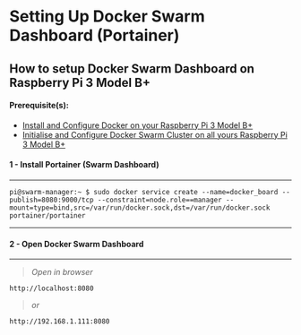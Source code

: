 # Setting Up Docker Swarm Dashboard (Portainer)

## How to setup Docker Swarm Dashboard on Raspberry Pi 3 Model B+

#### Prerequisite(s):
- [Install and Configure Docker on your Raspberry Pi 3 Model B+](./11-setting-up-docker.md)
- [Initialise and Configure Docker Swarm Cluster on all yours Raspberry Pi 3 Model B+](./13-setting-up-docker-swarm-cluster.md)

#### 1 - Install Portainer (Swarm Dashboard)
----

```console
pi@swarm-manager:~ $ sudo docker service create --name=docker_board --publish=8080:9000/tcp --constraint=node.role==manager --mount=type=bind,src=/var/run/docker.sock,dst=/var/run/docker.sock portainer/portainer
```
---
#### 2 - Open Docker Swarm Dashboard
---

> _Open in browser_
```
http://localhost:8080
```
> _or_

```
http://192.168.1.111:8080
```
